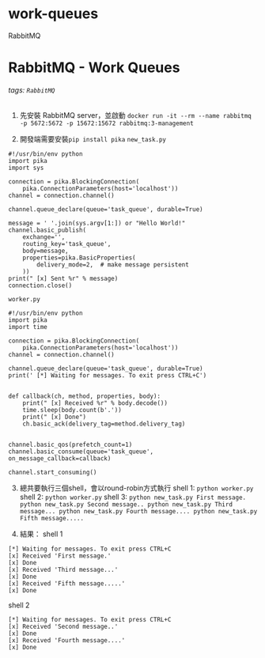 # work-queues
RabbitMQ

# RabbitMQ - Work Queues

###### tags: `RabbitMQ`
1. 先安裝 RabbitMQ server，並啟動
`docker run -it --rm --name rabbitmq -p 5672:5672 -p 15672:15672 rabbitmq:3-management`

2. 開發端需要安裝`pip install pika`
`new_task.py`
```python=
#!/usr/bin/env python
import pika
import sys

connection = pika.BlockingConnection(
    pika.ConnectionParameters(host='localhost'))
channel = connection.channel()

channel.queue_declare(queue='task_queue', durable=True)

message = ' '.join(sys.argv[1:]) or "Hello World!"
channel.basic_publish(
    exchange='',
    routing_key='task_queue',
    body=message,
    properties=pika.BasicProperties(
        delivery_mode=2,  # make message persistent
    ))
print(" [x] Sent %r" % message)
connection.close()
```
`worker.py`
```python=
#!/usr/bin/env python
import pika
import time

connection = pika.BlockingConnection(
    pika.ConnectionParameters(host='localhost'))
channel = connection.channel()

channel.queue_declare(queue='task_queue', durable=True)
print(' [*] Waiting for messages. To exit press CTRL+C')


def callback(ch, method, properties, body):
    print(" [x] Received %r" % body.decode())
    time.sleep(body.count(b'.'))
    print(" [x] Done")
    ch.basic_ack(delivery_tag=method.delivery_tag)


channel.basic_qos(prefetch_count=1)
channel.basic_consume(queue='task_queue', on_message_callback=callback)

channel.start_consuming()
```
3. 總共要執行三個shell，會以round-robin方式執行
shell 1:
`python worker.py`
shell 2:
`python worker.py`
shell 3:
`
python new_task.py First message.
python new_task.py Second message..
python new_task.py Third message...
python new_task.py Fourth message....
python new_task.py Fifth message.....
`

 
 


4. 結果：
 shell 1
 ```shell=
 [*] Waiting for messages. To exit press CTRL+C
 [x] Received 'First message.'
 [x] Done
 [x] Received 'Third message...'
 [x] Done
 [x] Received 'Fifth message.....'
 [x] Done
 ```
 shell 2
```shell=
[*] Waiting for messages. To exit press CTRL+C
[x] Received 'Second message..'
[x] Done
[x] Received 'Fourth message....'
[x] Done
```
